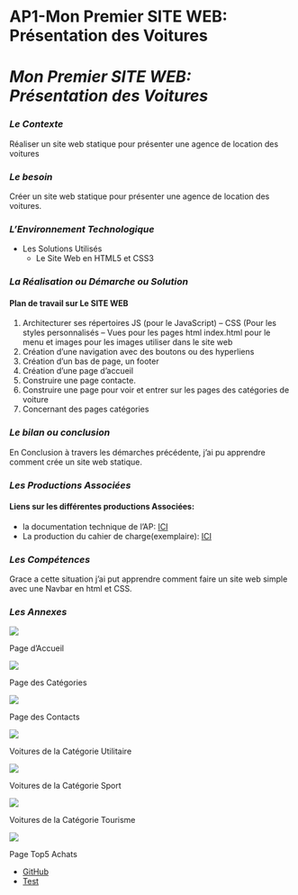 AP1-Mon Premier SITE WEB: Présentation des Voitures
===================================================

**_Mon Premier SITE WEB: Présentation des Voitures_**
=====================================================

### **_Le Contexte_**

Réaliser un site web statique pour présenter une agence de location des voitures

### **_Le besoin_**

Créer un site web statique pour présenter une agence de location des voitures.

### **_L’Environnement Technologique_**

*   Les Solutions Utilisés
    *   Le Site Web en HTML5 et CSS3

### **_La Réalisation ou Démarche ou Solution_**

#### Plan de travail sur Le SITE WEB

1.  Architecturer ses répertoires JS (pour le JavaScript) – CSS (Pour les styles personnalisés – Vues pour les pages html index.html pour le menu et images pour les images utiliser dans le site web
2.  Création d’une navigation avec des boutons ou des hyperliens
3.  Création d’un bas de page, un footer
4.  Création d’une page d’accueil
5.  Construire une page contacte.
6.  Construire une page pour voir et entrer sur les pages des catégories de voiture
7.  Concernant des pages catégories

### _**Le bilan ou conclusion**_

En Conclusion à travers les démarches précédente, j’ai pu apprendre comment crée un site web statique.

### **_Les Productions Associées_**

#### Liens sur les différentes productions Associées:

*   la documentation technique de l’AP: [ICI](https://husseindajani.files.wordpress.com/2022/03/sujet_site_web_agence_voitures.pdf)
*   La production du cahier de charge(exemplaire): [ICI](https://husseindajani.files.wordpress.com/2022/03/cahier-des-charges-hussein-dajani.pdf)

### **_Les Compétences_**

Grace a cette situation j’ai put apprendre comment faire un site web simple avec une Navbar en html et CSS.

### **_Les Annexes_**

![](https://husseindajani.files.wordpress.com/2022/03/screencapture-localhost-workhd-site-finale-master-index-html-2022-03-14-17_40_11.png?w=739)

Page d’Accueil

![](https://husseindajani.files.wordpress.com/2022/03/screencapture-localhost-workhd-site-finale-master-pages-categories-html-2022-03-14-17_40_46.png?w=1024)

Page des Catégories

![](https://husseindajani.files.wordpress.com/2022/03/screencapture-localhost-workhd-site-finale-master-pages-contact-html-2022-03-14-17_40_24.png?w=1024)

Page des Contacts

![](https://husseindajani.files.wordpress.com/2022/03/screencapture-localhost-workhd-site-finale-master-pages-les-types-de-voitures-utilitaire-html-2022-03-14-17_41_07.png?w=887)

Voitures de la Catégorie Utilitaire

![](https://husseindajani.files.wordpress.com/2022/03/screencapture-localhost-workhd-site-finale-master-pages-les-types-de-voitures-sportive-html-2022-03-14-17_41_16.png?w=822)

Voitures de la Catégorie Sport

![](https://husseindajani.files.wordpress.com/2022/03/screencapture-localhost-workhd-site-finale-master-pages-les-types-de-voitures-tourisme-html-2022-03-14-17_40_58.png?w=760)

Voitures de la Catégorie Tourisme

![](https://husseindajani.files.wordpress.com/2022/03/screencapture-localhost-workhd-site-finale-master-pages-hit-parade-html-2022-03-14-17_40_38.png?w=747)

Page Top5 Achats

*   [GitHub](https://github.com/HusseinDStudy/Premier-Site)
*   [Test](https://husseindstudy.github.io/Premier-Site/)
